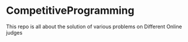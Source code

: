 # CompetitiveProgramming
This repo is all about the solution of various problems on Different Online judges
